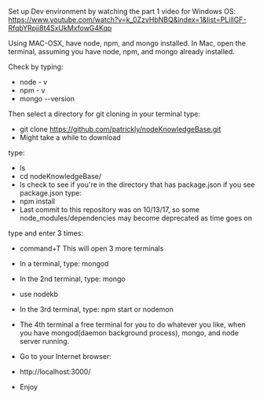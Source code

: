 
Set up Dev environment by watching the part 1 video for Windows OS:
https://www.youtube.com/watch?v=k_0ZzvHbNBQ&index=1&list=PLillGF-RfqbYRpji8t4SxUkMxfowG4Kqp

Using MAC-OSX, have node, npm, and mongo installed.
In Mac, open the terminal, assuming you have node, npm, and mongo already installed.

Check by typing: 
 * node - v
 * npm - v
 * mongo --version

Then select a directory for git cloning in your terminal
type:
* git clone https://github.com/patrickly/nodeKnowledgeBase.git
* Might take a while to download

type: 
* ls
* cd nodeKnowledgeBase/
* ls
check to see if you're in the directory that has package.json
if you see package.json
type:
* npm install
* Last commit to this repository was on 10/13/17, so some node_modules/dependencies may become deprecated as time goes on

type and enter 3 times:
* command+T
This will open 3 more terminals

* In a terminal, type: mongod
* In the 2nd terminal, type: mongo
* use nodekb

* In the 3rd terminal, type: npm start or nodemon
* The 4th terminal a free terminal for you to do whatever you like, when you have mongod(daemon background process), mongo, and node server running.

* Go to your Internet browser:
* http://localhost:3000/
* Enjoy

